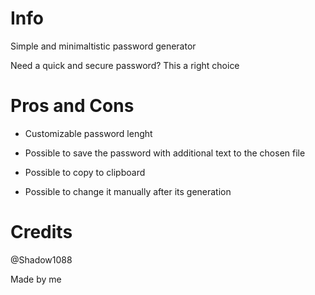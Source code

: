 # Info
Simple and minimaltistic password generator

Need a quick and secure password? This a right choice

# Pros and Cons

+ Customizable password lenght

+ Possible to save the password with additional text to the chosen file

+ Possible to copy to clipboard

+ Possible to change it manually after its generation

# Credits

@Shadow1088

Made by me 




